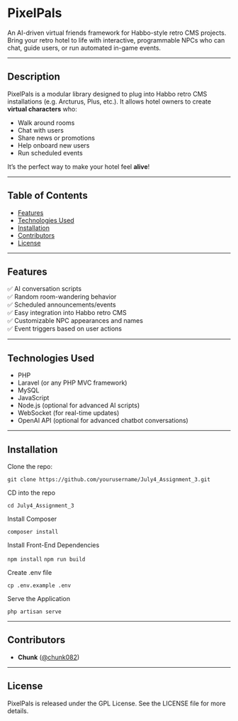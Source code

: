 # PixelPals

An AI-driven virtual friends framework for Habbo-style retro CMS projects. Bring your retro hotel to life with interactive, programmable NPCs who can chat, guide users, or run automated in-game events.

---

## Description

PixelPals is a modular library designed to plug into Habbo retro CMS installations (e.g. Arcturus, Plus, etc.). It allows hotel owners to create **virtual characters** who:
- Walk around rooms
- Chat with users
- Share news or promotions
- Help onboard new users
- Run scheduled events

It’s the perfect way to make your hotel feel **alive**!

---

## Table of Contents

- [Features](#features)
- [Technologies Used](#technologies-used)
- [Installation](#installation)
- [Contributors](#contributors)
- [License](#license)

---

## Features

✅ AI conversation scripts  
✅ Random room-wandering behavior  
✅ Scheduled announcements/events  
✅ Easy integration into Habbo retro CMS  
✅ Customizable NPC appearances and names  
✅ Event triggers based on user actions

---

## Technologies Used

- PHP
- Laravel (or any PHP MVC framework)
- MySQL
- JavaScript
- Node.js (optional for advanced AI scripts)
- WebSocket (for real-time updates)
- OpenAI API (optional for advanced chatbot conversations)

---

## Installation

Clone the repo:

```git clone https://github.com/yourusername/July4_Assignment_3.git```

CD into the repo

```cd July4_Assignment_3```

Install Composer 

```composer install```

Install Front-End Dependencies

```npm install```
```npm run build```

Create .env file 

```cp .env.example .env```

Serve the Application 

```php artisan serve```

---

## Contributors

- **Chunk** ([@chunk082](https://github.com/rbegin95))

---

## License

PixelPals is released under the GPL License. See the LICENSE file for more details.
